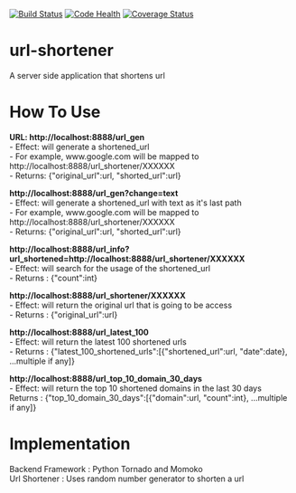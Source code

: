 [![Build Status](https://travis-ci.org/mxlei01/Url-Shortener.svg)](https://travis-ci.org/mxlei01/Url-Shortener)
[![Code Health](https://landscape.io/github/mxlei01/Facebook-Group-Sentiment-Analysis/master/landscape.svg?style=flat)](https://landscape.io/github/mxlei01/Facebook-Group-Sentiment-Analysis/master)
[![Coverage Status](https://coveralls.io/repos/mxlei01/Url-Shortener/badge.svg?branch=master&service=github)](https://coveralls.io/github/mxlei01/Url-Shortener?branch=master)

# url-shortener
A server side application that shortens url

# How To Use
<p>
	<b> URL: http://localhost:8888/url_gen </b>
	<br>
	- Effect: will generate a shortened_url
	<br>
	- For example, www.google.com will be mapped to http://localhost:8888/url_shortener/XXXXXX
	<br>
	- Returns: {"original_url":url, "shorted_url":url}
</p>

<p>
	<b> http://localhost:8888/url_gen?change=text </b>
	<br>
	- Effect: will generate a shortened_url with text as it's last path
	<br>
	- For example, www.google.com will be mapped to http://localhost:8888/url_shortener/XXXXXX
	<br>
	- Returns: {"original_url":url, "shorted_url":url}
</p>

<p>
	<b> http://localhost:8888/url_info?url_shortened=http://localhost:8888/url_shortener/XXXXXX </b>
	<br>
	- Effect: will search for the usage of the shortened_url
	<br>
	- Returns : {"count":int}
</p>

<p>
	<b> http://localhost:8888/url_shortener/XXXXXX </b>
	<br>
	- Effect: will return the original url that is going to be access
	<br>
	- Returns : {"original_url":url}
</p>

<p>
	<b> http://localhost:8888/url_latest_100 </b>
	<br>
	- Effect: will return the latest 100 shortened urls
	<br>
	- Returns : {"latest_100_shortened_urls":[{"shortened_url":url, "date":date}, ...multiple if any]}
</p>

<p>
	<b> http://localhost:8888/url_top_10_domain_30_days </b>
	<br>
	- Effect: will return the top 10 shortened domains in the last 30 days
	<br>
	Returns : {"top_10_domain_30_days":[{"domain":url, "count":int}, ...multiple if any]}
</p>

# Implementation
Backend Framework : Python Tornado and Momoko
<br>
Url Shortener : Uses random number generator to shorten a url

